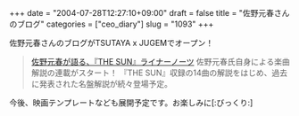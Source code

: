 +++
date = "2004-07-28T12:27:10+09:00"
draft = false
title = "佐野元春さんのブログ"
categories = ["ceo_diary"]
slug = "1093"
+++

佐野元春さんのブログがTSUTAYA x JUGEMでオープン！
<blockquote><a href="http://moto.tsutaya.jp/" target="_blank">佐野元春が語る、『THE SUN』ライナーノーツ</a>
佐野元春氏自身による楽曲解説の連載がスタート！
『THE SUN』収録の14曲の解説をはじめ、過去に発表された名盤解説が続々登場予定。　</blockquote>
今後、映画テンプレートなども展開予定です。お楽しみに[:びっくり:]

